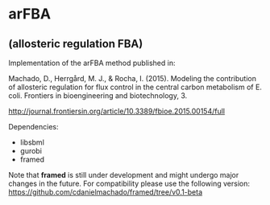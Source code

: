 # arFBA 
## (allosteric regulation FBA)

Implementation of the arFBA method published in:

Machado, D., Herrgård, M. J., & Rocha, I. (2015). Modeling the contribution of allosteric regulation for flux control in the central carbon metabolism of E. coli. Frontiers in bioengineering and biotechnology, 3.

http://journal.frontiersin.org/article/10.3389/fbioe.2015.00154/full

Dependencies:
+ libsbml
+ gurobi
+ framed

Note that **framed** is still under development and might undergo major changes in the future. For compatibility please use the following version: https://github.com/cdanielmachado/framed/tree/v0.1-beta
